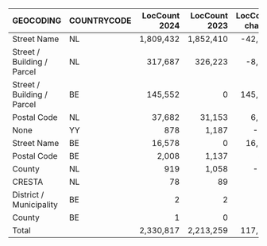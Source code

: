 | GEOCODING | COUNTRYCODE | LocCount 2024 | LocCount 2023 | LocCount change | LocCount %change | TIV 2024 | TIV 2023 | TIV change | TIV %change |
|---|---|---:|---:|---:|---:|---:|---:|---:|---:|
| Street Name | NL | 1,809,432 | 1,852,410 | -42,978 | -2.32% | 357,706,088,325 | 374,363,393,034 | -16,657,304,709 | -4.45% |
| Street / Building / Parcel | NL | 317,687 | 326,223 | -8,536 | -2.62% | 93,472,002,624 | 52,344,686,603 | 41,127,316,021 | 78.57% |
| Street / Building / Parcel | BE | 145,552 | 0 | 145,552 | #DIV/0! | 17,936,380,493 | 0 | 17,936,380,493 | #DIV/0! |
| Postal Code | NL | 37,682 | 31,153 | 6,529 | 20.96% | 12,453,592,421 | 6,242,276,584 | 6,211,315,837 | 99.50% |
| None | YY | 878 | 1,187 | -309 | -26.03% | 4,256,917,305 | 10,517,643,399 | -6,260,726,093 | -59.53% |
| Street Name | BE | 16,578 | 0 | 16,578 | #DIV/0! | 2,072,896,399 | 0 | 2,072,896,399 | #DIV/0! |
| Postal Code | BE | 2,008 | 1,137 | 871 | 76.61% | 204,043,713 | 20,092,112,811 | -19,888,069,098 | -98.98% |
| County | NL | 919 | 1,058 | -139 | -13.14% | 195,839,355 | 213,834,075 | -17,994,720 | -8.42% |
| CRESTA | NL | 78 | 89 | -11 | -12.36% | 16,644,327 | 18,997,185 | -2,352,858 | -12.39% |
| District / Municipality | BE | 2 | 2 | 0 | 0.00% | 64,516 | 64,906 | -389 | -0.60% |
| County | BE | 1 | 0 | 1 | #DIV/0! | 25,944 | 0 | 25,944 | #DIV/0! |
| Total |  | 2,330,817 | 2,213,259 | 117,558 | 5.31% | 488,314,495,421 | 463,793,008,595 | 24,521,486,826 | 5.29% |